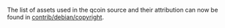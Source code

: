 The list of assets used in the qcoin source and their attribution can now be found in [contrib/debian/copyright](../contrib/debian/copyright).
